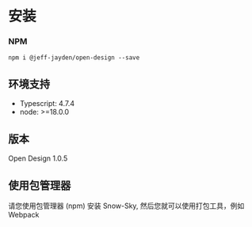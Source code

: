 # 安装

### NPM
```` shell
npm i @jeff-jayden/open-design --save
````

## 环境支持
- Typescript: 4.7.4
- node: >=18.0.0

## 版本
Open Design 1.0.5

## 使用包管理器
请您使用包管理器 (npm) 安装 Snow-Sky, 然后您就可以使用打包工具，例如 Webpack

